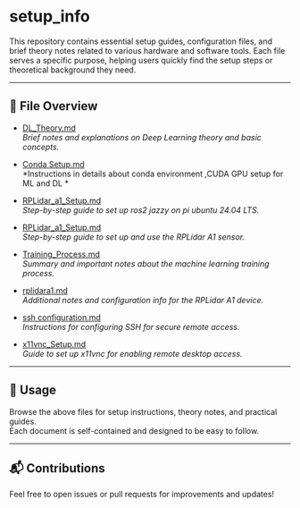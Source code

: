 # setup_info

This repository contains essential setup guides, configuration files, and brief theory notes related to various hardware and software tools. Each file serves a specific purpose, helping users quickly find the setup steps or theoretical background they need.

---

## 📄 File Overview

- [DL_Theory.md](./DL_Theory.md)  
  *Brief notes and explanations on Deep Learning theory and basic concepts.*

- [Conda Setup.md](./conda_setup.md)  
  *Instructions in details about conda environment ,CUDA GPU setup for ML and DL *

- [RPLidar_a1_Setup.md](./lidar_ros2_jazzy.md)  
  *Step-by-step guide to set up ros2 jazzy on pi ubuntu 24.04 LTS.*

- [RPLidar_a1_Setup.md](./RPLidar_a1_Setup.md)  
  *Step-by-step guide to set up and use the RPLidar A1 sensor.*

- [Training_Process.md](./Training_Process.md)  
  *Summary and important notes about the machine learning training process.*

- [rplidara1.md](./rplidara1.md)  
  *Additional notes and configuration info for the RPLidar A1 device.*

- [ssh configuration.md](./ssh%20configuration.md)  
  *Instructions for configuring SSH for secure remote access.*

- [x11vnc_Setup.md](./x11vnc_Setup.md)  
  *Guide to set up x11vnc for enabling remote desktop access.*

---

## 🚀 Usage

Browse the above files for setup instructions, theory notes, and practical guides.  
Each document is self-contained and designed to be easy to follow.

---

## 📬 Contributions

Feel free to open issues or pull requests for improvements and updates!

